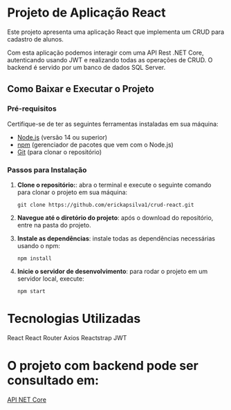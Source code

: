 # Projeto de Aplicação React 

Este projeto apresenta uma aplicação React que implementa um CRUD para cadastro de alunos. 

Com esta aplicação podemos interagir com uma API Rest .NET Core, autenticando usando JWT e realizando todas as operações de CRUD. O backend é servido por um banco de dados SQL Server. 

## Como Baixar e Executar o Projeto

### Pré-requisitos
Certifique-se de ter as seguintes ferramentas instaladas em sua máquina:
- [Node.js](https://nodejs.org/en/download/) (versão 14 ou superior)
- [npm](https://www.npmjs.com/) (gerenciador de pacotes que vem com o Node.js)
- [Git](https://git-scm.com/) (para clonar o repositório)

### Passos para Instalação

1. **Clone o repositório:**: abra o terminal e execute o seguinte comando para clonar o projeto em sua máquina:

   ```
   git clone https://github.com/erickapsilva1/crud-react.git
   ```

2. **Navegue até o diretório do projeto**: após o download do repositório, entre na pasta do projeto. 
   
3. **Instale as dependências**: instale todas as dependências necessárias usando o npm:

   ```
   npm install
   ```

4. **Inicie o servidor de desenvolvimento**: para rodar o projeto em um servidor local, execute:

   ```
   npm start
   ```

# Tecnologias Utilizadas
React
React Router
Axios
Reactstrap
JWT

# O projeto com backend pode ser consultado em: 

[API NET Core](https://github.com/erickapsilva1/api-netcore.git)

